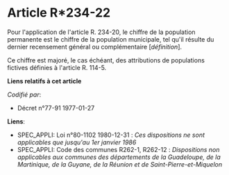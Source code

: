 # Article R*234-22

Pour l'application de l'article R. 234-20, le chiffre de la population permanente est le chiffre de la population municipale,
tel qu'il résulte du dernier recensement général ou complémentaire [*définition*].

Ce chiffre est majoré, le cas échéant, des attributions de populations fictives définies à l'article R. 114-5.

**Liens relatifs à cet article**

_Codifié par_:

  - Décret n°77-91 1977-01-27

**Liens**:

  - SPEC_APPLI: Loi n°80-1102 1980-12-31 : *Ces dispositions ne sont applicables que jusqu'au 1er janvier 1986*
  - SPEC_APPLI: Code des communes R262-1, R262-12 : *Dispositions non applicables aux communes des départements de la Guadeloupe, de la Martinique, de la Guyane, de la Réunion et de Saint-Pierre-et-Miquelon*
